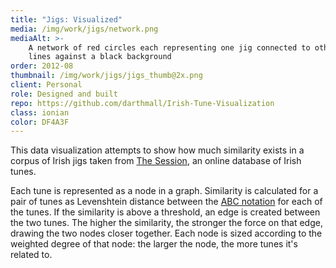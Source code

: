```yaml
---
title: "Jigs: Visualized"
media: /img/work/jigs/network.png
mediaAlt: >-
    A network of red circles each representing one jig connected to other jigs by white
    lines against a black background
order: 2012-08
thumbnail: /img/work/jigs/jigs_thumb@2x.png
client: Personal
role: Designed and built
repo: https://github.com/darthmall/Irish-Tune-Visualization
class: ionian
color: DF4A3F
---
```


This data visualization attempts to show how much similarity exists in a corpus of Irish
jigs taken from [The Session][thesession], an online database of Irish tunes.

Each tune is represented as a node in a graph. Similarity is calculated for a pair of
tunes as Levenshtein distance between the [ABC notation][abc] for each of the tunes. If
the similarity is above a threshold, an edge is created between the two tunes. The higher
the similarity, the stronger the force on that edge, drawing the two nodes closer
together. Each node is sized according to the weighted degree of that node: the larger the
node, the more tunes it's related to.

[thesession]: https://thesession.org
[abc]: http://abcnotation.com
